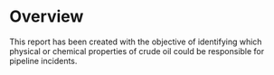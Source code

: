 # Overview


This report has been created with the objective of identifying which physical or chemical properties of
crude oil could be responsible for pipeline incidents.  

